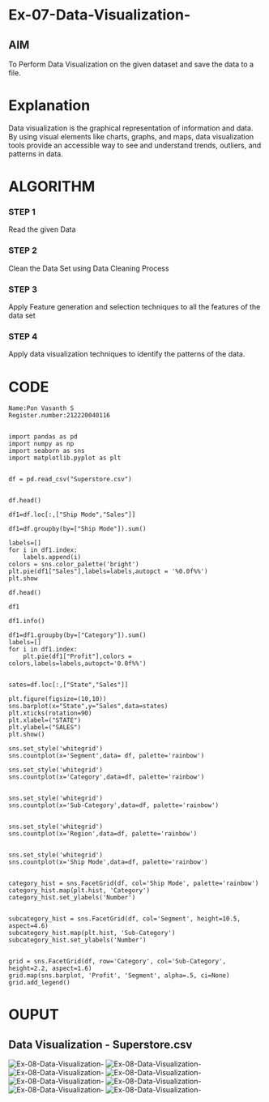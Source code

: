 # Ex-07-Data-Visualization-

## AIM
To Perform Data Visualization on the given dataset and save the data to a file. 

# Explanation
Data visualization is the graphical representation of information and data. By using visual elements like charts, graphs, and maps, data visualization tools provide an accessible way to see and understand trends, outliers, and patterns in data.

# ALGORITHM
### STEP 1
Read the given Data
### STEP 2
Clean the Data Set using Data Cleaning Process
### STEP 3
Apply Feature generation and selection techniques to all the features of the data set
### STEP 4
Apply data visualization techniques to identify the patterns of the data.


# CODE
~~~
Name:Pon Vasanth S
Register.number:212220040116


import pandas as pd
import numpy as np
import seaborn as sns
import matplotlib.pyplot as plt


df = pd.read_csv("Superstore.csv")


df.head()

df1=df.loc[:,["Ship Mode","Sales"]]

df1=df.groupby(by=["Ship Mode"]).sum()

labels=[]
for i in df1.index:
    labels.append(i)
colors = sns.color_palette('bright')
plt.pie(df1["Sales"],labels=labels,autopct = '%0.0f%%')
plt.show

df.head()

df1

df1.info()

df1=df1.groupby(by=["Category"]).sum()
labels=[]
for i in df1.index:
    plt.pie(df1["Profit"],colors = colors,labels=labels,autopct='0.0f%%')


sates=df.loc[:,["State","Sales"]]

plt.figure(figsize=(10,10))
sns.barplot(x="State",y="Sales",data=states)
plt.xticks(rotation=90)
plt.xlabel=("STATE")
plt.ylabel=("SALES")
plt.show()

sns.set_style('whitegrid')
sns.countplot(x='Segment',data= df, palette='rainbow')

sns.set_style('whitegrid')
sns.countplot(x='Category',data=df, palette='rainbow')


sns.set_style('whitegrid')
sns.countplot(x='Sub-Category',data=df, palette='rainbow')


sns.set_style('whitegrid')
sns.countplot(x='Region',data=df, palette='rainbow')


sns.set_style('whitegrid')
sns.countplot(x='Ship Mode',data=df, palette='rainbow')


category_hist = sns.FacetGrid(df, col='Ship Mode', palette='rainbow')
category_hist.map(plt.hist, 'Category')
category_hist.set_ylabels('Number')


subcategory_hist = sns.FacetGrid(df, col='Segment', height=10.5, aspect=4.6)
subcategory_hist.map(plt.hist, 'Sub-Category')
subcategory_hist.set_ylabels('Number')


grid = sns.FacetGrid(df, row='Category', col='Sub-Category', height=2.2, aspect=1.6)
grid.map(sns.barplot, 'Profit', 'Segment', alpha=.5, ci=None)
grid.add_legend()
~~~
# OUPUT
## Data Visualization - Superstore.csv
![Ex-08-Data-Visualization-](https://github.com/Vasanth2003/Ex-08-Data-Visualization-/blob/main/img.png)
![Ex-08-Data-Visualization-](https://github.com/Vasanth2003/Ex-08-Data-Visualization-/blob/main/img2.png)
![Ex-08-Data-Visualization-](https://github.com/Vasanth2003/Ex-08-Data-Visualization-/blob/main/img3.png)
![Ex-08-Data-Visualization-](https://github.com/Vasanth2003/Ex-08-Data-Visualization-/blob/main/img4.png)
![Ex-08-Data-Visualization-](https://github.com/Vasanth2003/Ex-08-Data-Visualization-/blob/main/img5.png)
![Ex-08-Data-Visualization-](https://github.com/Vasanth2003/Ex-08-Data-Visualization-/blob/main/img6.png)
![Ex-08-Data-Visualization-](https://github.com/Vasanth2003/Ex-08-Data-Visualization-/blob/main/img7.png)
![Ex-08-Data-Visualization-](https://github.com/Vasanth2003/Ex-08-Data-Visualization-/blob/main/img8.png)
